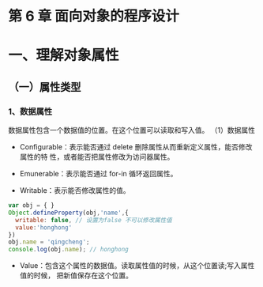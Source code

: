 
# 第 6 章 面向对象的程序设计

# 一、理解对象属性
## （一）属性类型
### 1、数据属性
数据属性包含一个数据值的位置。在这个位置可以读取和写入值。
（1）数据属性
- Configurable：表示能否通过 delete 删除属性从而重新定义属性，能否修改属性的特
性，或者能否把属性修改为访问器属性。

- Emunerable：表示能否通过 for-in 循环返回属性。

- Writable：表示能否修改属性的值。
```javascript
var obj = { }
Object.defineProperty(obj,'name',{
  writable: false, // 设置为false 不可以修改属性值
  value:'honghong'
})
obj.name = 'qingcheng';
console.log(obj.name); // honghong
```
- Value：包含这个属性的数据值。读取属性值的时候，从这个位置读;写入属性值的时候，
把新值保存在这个位置。
